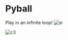 # Pyball
Play in an infinite loop!
![sr](https://user-images.githubusercontent.com/59758205/92432905-2b8b1380-f1b9-11ea-991a-1368dd4dc0f3.PNG)

![c3](https://user-images.githubusercontent.com/59758205/92410107-ad9b1e00-f160-11ea-8116-651386788b33.PNG)
